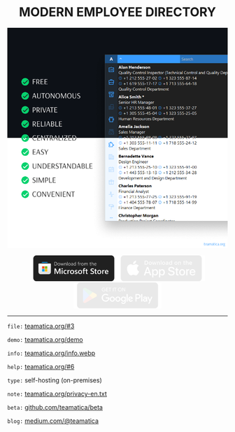 <h1 align="center">MODERN EMPLOYEE DIRECTORY</h1>

<p align="center"><picture><img src="teamatica.webp" alt="Teamatica"></picture></p>

<p align="center"><a href="https://apps.microsoft.com/detail/XP8LVLMTSBD7WF"><img src="ms-en.webp" width="200" alt="Microsoft Store"></a><picture><img src="as-en.webp" width="200" alt="App Store"></picture><picture><img src="gp-en.webp" width="200" alt="Google Play"></picture></p>

***

`file:` [teamatica.org/#3](https://teamatica.org/#3)

`demo:` [teamatica.org/demo](https://teamatica.org/demo)

`info:` [teamatica.org/info.webp](https://teamatica.org/info.webp)

`help:` [teamatica.org/#6](https://teamatica.org/#6)

`type:` self-hosting (on-premises)

`note:` [teamatica.org/privacy-en.txt](https://teamatica.org/privacy-en.txt)

`beta:` [github.com/teamatica/beta](https://github.com/teamatica/beta)

`blog:` [medium.com/@teamatica](https://medium.com/@teamatica)